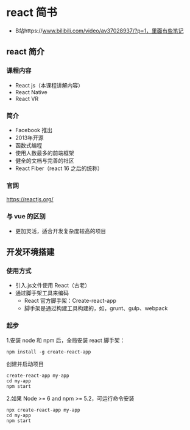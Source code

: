 # react 简书

- B站https://www.bilibili.com/video/av37028937/?p=1，里面有些笔记

## react 简介

### 课程内容

- React js（本课程讲解内容）
- React Native 
- React VR

### 简介

- Facebook 推出
- 2013年开源
- 函数式编程
- 使用人数最多的前端框架
- 健全的文档与完善的社区
- React Fiber（react 16 之后的统称）

### 官网

https://reactjs.org/

### 与 vue 的区别

- 更加灵活，适合开发复杂度较高的项目

## 开发环境搭建

### 使用方式

- 引入.js文件使用 React（古老）
- 通过脚手架工具来编码
  -  React 官方脚手架：Create-react-app
  - 脚手架是通过构建工具构建的，如，grunt、gulp、webpack

### 起步

1.安装 node 和 npm 后，全局安装 react 脚手架：

```shell
npm install -g create-react-app
```

创建并启动项目

```shell
create-react-app my-app
cd my-app
npm start
```

2.如果 Node >= 6 and npm >= 5.2，可运行命令安装

```shell
npx create-react-app my-app
cd my-app
npm start
```



